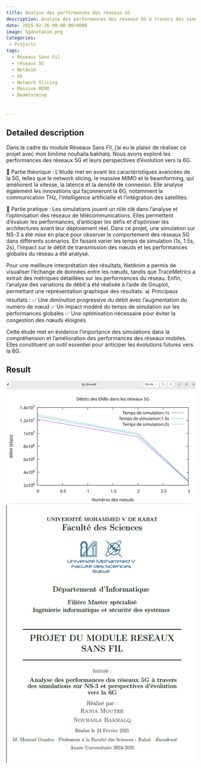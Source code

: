 ```yaml
---
title: Analyse des performances des réseaux 5G 
description: Analyse des performances des réseaux 5G à travers des simulations sur NS-3 et perspectives d’évolution vers la 6G
date: 2025-02-26 00:00:00+0000
image: 5g4netanim.png 
Categories: 
 - Projects
tags: 
  - Réseaux Sans Fil
  - réseaux 5G
  - NetAnim
  - 6G
  - Network Slicing
  - Massive MIMO
  - Beamforming

           
---
```

## Detailed description
Dans le cadre du module Réseaux Sans Fil, j’ai eu le plaisir de réaliser ce projet avec mon binôme nouhaila bakhalq. Nous avons exploré les performances des réseaux 5G et leurs perspectives d’évolution vers la 6G.

📌 Partie théorique :
 L’étude met en avant les caractéristiques avancées de la 5G, telles que le network slicing, le massive MIMO et le beamforming, qui améliorent la vitesse, la latence et la densité de connexion. Elle analyse également les innovations qui façonneront la 6G, notamment la communication THz, l’intelligence artificielle et l’intégration des satellites.

🔬 Partie pratique :
Les simulations jouent un rôle clé dans l’analyse et l’optimisation des réseaux de télécommunications. Elles permettent d’évaluer les performances, d’anticiper les défis et d’optimiser les architectures avant leur déploiement réel.
 Dans ce projet, une simulation sur NS-3 a été mise en place pour observer le comportement des réseaux 5G dans différents scénarios. En faisant varier les temps de simulation (1s, 1.5s, 2s), l’impact sur le débit de transmission des nœuds et les performances globales du réseau a été analysé.

Pour une meilleure interprétation des résultats, NetAnim a permis de visualiser l’échange de données entre les nœuds, tandis que TraceMetrics a extrait des métriques détaillées sur les performances du réseau. Enfin, l’analyse des variations de débit a été réalisée à l’aide de Gnuplot, permettant une représentation graphique des résultats.
📊 Principaux résultats :
 ✅ Une diminution progressive du débit avec l’augmentation du numéro de nœud
 ✅ Un impact modéré du temps de simulation sur les performances globales
 ✅ Une optimisation nécessaire pour éviter la congestion des nœuds éloignés

Cette étude met en évidence l’importance des simulations dans la compréhension et l’amélioration des performances des réseaux mobiles. Elles constituent un outil essentiel pour anticiper les évolutions futures vers la 6G. 


## Result

![Image 1](Graphique.png) ![Image 2](projetres.png)

